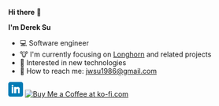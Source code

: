 **Hi there** 👋

**I'm Derek Su**

- 💻 Software engineer
- 🐮 I'm currently focusing on [Longhorn](https://github.com/longhorn/longhorn) and related projects
- 🔭 Interested in new technologies
- 📨 How to reach me: jwsu1986@gmail.com


<p align='left'>
<a href="https://www.linkedin.com/in/jwsu/"><img height="30" src="https://github.com/derekbit/derekbit/blob/main/icon/linkedin.png?raw=true"></a>
<a href='https://ko-fi.com/G2G8HEJ1M' target='_blank'><img height='36' style='border:0px;height:36px;' src='https://storage.ko-fi.com/cdn/kofi3.png?v=3' border='0' alt='Buy Me a Coffee at ko-fi.com' /></a>
</p>



